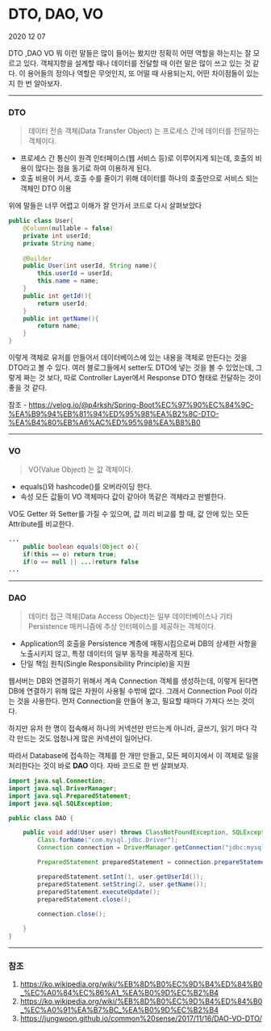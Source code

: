 # DTO, DAO, VO

2020 12 07

DTO ,DAO VO 뭐 이런 말들은 많이 들어는 봤지만 정확히 어떤 역할을 하는지는 잘 모르고 있다. 객체지향을 설계할 때나 데이터를 전달할 때 이런 말은 많이 쓰고 있는 것 같다. 이 용어들의 정의나 역할은 무엇인지, 또 어떨 때 사용되는지, 어떤 차이점들이 있는지 한 번 알아보자.

---

### DTO

> 데이터 전송 객체(Data Transfer Object) 는 프로세스 간에 데이터를 전달하는 객체이다.

- 프로세스 간 통신이 원격 인터페이스(웹 서비스 등)로 이루어지게 되는데, 호출의 비용이 많다는 점을 동기로 하여 이용하게 된다.
- 호출 비용이 커서, 호출 수를 줄이기 위해 데이터를 하나의 호출만으로 서비스 되는 객체인 DTO 이용



위에 말들은 너무 어렵고 이해가 잘 안가서 코드로 다시 살펴보았다

```java
public class User{
    @Column(nullable = false)
    private int userId;
    private String name;
    
    @Builder
    public User(int userId, String name){
        this.userId = userId;
        this.name = name;
    }
    public int getId(){
        return userId;
    }
    public int getName(){
        return name;
    }
}
```

이렇게 객체로 유저를 만들어서 데이터베이스에 있는 내용을 객체로 만든다는 것을 DTO라고 볼 수 있다. 여러 블로그들에서 setter도 DTO에 넣는 것을 볼 수 있었는데, 그렇게 짜는 것 보다, 따로 Controller Layer에서 Response DTO 형태로 전달하는 것이 좋을 것 같다.

참조 - https://velog.io/@p4rksh/Spring-Boot%EC%97%90%EC%84%9C-%EA%B9%94%EB%81%94%ED%95%98%EA%B2%8C-DTO-%EA%B4%80%EB%A6%AC%ED%95%98%EA%B8%B0

---

### VO

> VO(Value Object) 는 값 객체이다.

- equals()와 hashcode()를 오버라이딩 한다.
- 속성 모든 값들이 VO 객체마다 값이 같아야 똑같은 객체라고 판별한다.

VO도 Getter 와 Setter를 가질 수 있으며,  값 끼리 비교를 할 때, 값 안에 있는 모든 Attribute를 비교한다.

```java
...
    public boolean equals(Object o){
    if(this == o) return true;
    if(o == null || ...)return false
...
```



---

### DAO

> 데이터 접근 객체(Data Access Object)는 일부 데이터베이스나 기타 Persistence 매커니즘에 추상 인터페이스를 제공하는 객체이다.

- Application의 호출을 Persistence 계층에 매핑시킴으로써 DB의 상세한 사항을 노출시키지 않고, 특정 데이터의 일부 동작을 제공하게 된다.
- 단일 책임 원칙(Single Responsibility Principle)을 지원

웹서버는 DB와 연결하기 위해서 계속 Connection 객체를 생성하는데, 이렇게 된다면 DB에 연결하기 위해 많은 자원이 사용될 수밖에 없다. 그래서 Connection Pool 이라는 것을 사용한다. 먼저 Connection을 만들어 놓고, 필요할 때마다 가져다 쓰는 것이다.

하지만 유저 한 명이 접속해서 하나의 커넥션만 만드는게 아니라, 글쓰기, 읽기 마다 각각 만드는 것도 엄청나게 많은 커넥션이 일어난다.

따라서 Database에 접속하는 객체를 한 개만 만들고, 모든 페이지에서 이 객체로 일을 처리한다는 것이 바로 **DAO** 이다. 자바 코드로 한 번 살펴보자.

```java
import java.sql.Connection;
import java.sql.DriverManager;
import java.sql.PreparedStatement;
import java.sql.SQLException;

public class DAO {

    public void add(User user) throws ClassNotFoundException, SQLException {
        Class.forName("com.mysql.jdbc.Driver");
        Connection connection = DriverManager.getConnection("jdbc:mysql://localhost/test", "root", "root");

        PreparedStatement preparedStatement = connection.prepareStatement("insert into users(id,name) value(?,?)");

        preparedStatement.setInt(1, user.getUserId());
        preparedStatement.setString(2, user.getName());
        preparedStatement.executeUpdate();
        preparedStatement.close();
        
        connection.close();

    }
}
```



---

### 참조

1. https://ko.wikipedia.org/wiki/%EB%8D%B0%EC%9D%B4%ED%84%B0_%EC%A0%84%EC%86%A1_%EA%B0%9D%EC%B2%B4
2. https://ko.wikipedia.org/wiki/%EB%8D%B0%EC%9D%B4%ED%84%B0_%EC%A0%91%EA%B7%BC_%EA%B0%9D%EC%B2%B4
3. https://jungwoon.github.io/common%20sense/2017/11/16/DAO-VO-DTO/